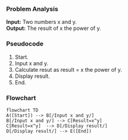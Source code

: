 ### Problem Analysis   
**Input:** Two numbers x and y.  
**Output:** The result of x the power of y.   

### Pseudocode  
1. Start.
2. Input x and y.
3. Calculate resut as result = x the power of y.
4. Display result.
5. End.

### Flowchart   
```mermaid   
flowchart TD   
A([Start]) --> B[/Input x and y/]  
B[/Input x and y/] --> C[Result=x^y]  
C[Result=x^y]  --> D[/Display result/]  
D[/Display result/] --> E([End])
